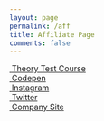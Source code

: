 ```yaml
---
layout: page
permalink: /aff
title: Affiliate Page
comments: false
---
```


<div class="mt-4">
  <a href="{{ site.affiliate-link}}" class="btn btn-primary btn-block" role="button" target="_blank"><i class="fa fa-video">&nbsp;</i>Theory Test Course</a>
  <br>
  <a href="#" class="btn btn-primary btn-block" role="button" target="_blank"><i class="fab fa-codepen">&nbsp;</i>Codepen</a>
  <br>
  <a href="#" class="btn btn-primary btn-block" role="button" target="_blank"><i class="fab fa-instagram">&nbsp;</i>Instagram</a>
  <br>
  <a href="#" class="btn btn-primary btn-block" role="button" target="_blank"><i class="fab fa-twitter">&nbsp;</i>Twitter</a>
  <br>
  <a href="#" class="btn btn-primary btn-block" role="button" target="_blank"><i class="fa fa-code">&nbsp;</i>Company Site</a>
</div>

